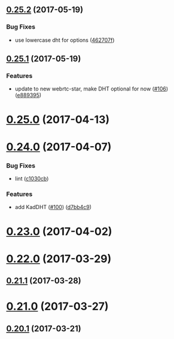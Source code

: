 <a name="0.25.2"></a>
## [0.25.2](https://github.com/ipfs/js-libp2p-ipfs-nodejs/compare/v0.25.1...v0.25.2) (2017-05-19)


### Bug Fixes

* use lowercase dht for options ([462707f](https://github.com/ipfs/js-libp2p-ipfs-nodejs/commit/462707f))



<a name="0.25.1"></a>
## [0.25.1](https://github.com/ipfs/js-libp2p-ipfs-nodejs/compare/v0.25.0...v0.25.1) (2017-05-19)


### Features

* update to new webrtc-star, make DHT optional for now ([#106](https://github.com/ipfs/js-libp2p-ipfs-nodejs/issues/106)) ([e889395](https://github.com/ipfs/js-libp2p-ipfs-nodejs/commit/e889395))



<a name="0.25.0"></a>
# [0.25.0](https://github.com/ipfs/js-libp2p-ipfs-nodejs/compare/v0.24.0...v0.25.0) (2017-04-13)



<a name="0.24.0"></a>
# [0.24.0](https://github.com/ipfs/js-libp2p-ipfs-nodejs/compare/v0.23.0...v0.24.0) (2017-04-07)


### Bug Fixes

* lint ([c1030cb](https://github.com/ipfs/js-libp2p-ipfs-nodejs/commit/c1030cb))


### Features

* add KadDHT ([#100](https://github.com/ipfs/js-libp2p-ipfs-nodejs/issues/100)) ([d7bb4c9](https://github.com/ipfs/js-libp2p-ipfs-nodejs/commit/d7bb4c9))



<a name="0.23.0"></a>
# [0.23.0](https://github.com/ipfs/js-libp2p-ipfs-nodejs/compare/v0.22.0...v0.23.0) (2017-04-02)



<a name="0.22.0"></a>
# [0.22.0](https://github.com/ipfs/js-libp2p-ipfs-nodejs/compare/v0.21.1...v0.22.0) (2017-03-29)



<a name="0.21.1"></a>
## [0.21.1](https://github.com/ipfs/js-libp2p-ipfs-nodejs/compare/v0.21.0...v0.21.1) (2017-03-28)



<a name="0.21.0"></a>
# [0.21.0](https://github.com/ipfs/js-libp2p-ipfs-nodejs/compare/v0.20.1...v0.21.0) (2017-03-27)



<a name="0.20.1"></a>
## [0.20.1](https://github.com/ipfs/js-libp2p-ipfs-nodejs/compare/v0.20.0...v0.20.1) (2017-03-21)



